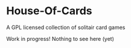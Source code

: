 # House-Of-Cards
 A GPL licensed collection of solitair card games


 Work in progress!
 Nothing to see here (yet)
